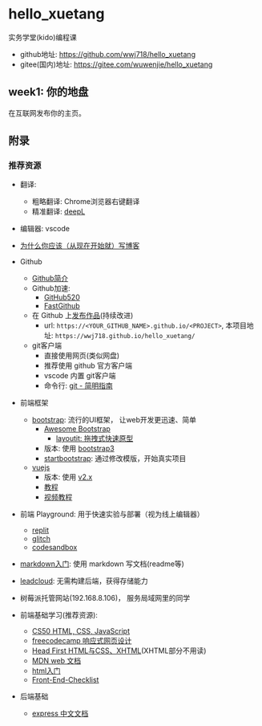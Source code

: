 # hello_xuetang

实务学堂(kido)编程课 

* github地址: https://github.com/wwj718/hello_xuetang
* gitee(国内)地址: https://gitee.com/wuwenjie/hello_xuetang

## week1: 你的地盘

在互联网发布你的主页。



## 附录

### 推荐资源
*  翻译: 
    *   粗略翻译: Chrome浏览器右键翻译
    *   精准翻译: [deepL](https://www.deepl.com/)
*  编辑器: vscode
*  [为什么你应该（从现在开始就）写博客](http://mindhacks.cn/2009/02/15/why-you-should-start-blogging-now/)
*  Github
   *  [Github简介](https://www.zhihu.com/question/20070065/answer/79557687)
   *  Github加速:
      * [GitHub520](https://github.com/521xueweihan/GitHub520)
      * [FastGithub](https://github.com/dotnetcore/FastGithub)
   *  在 Github 上[发布作品](./publish.md)(持续改进)
      *  url: `https://<YOUR_GITHUB_NAME>.github.io/<PROJECT>`, 本项目地址: `https://wwj718.github.io/hello_xuetang/`
   *  git客户端
      *  直接使用网页(类似网盘)
      *  推荐使用 github 官方客户端
      *  vscode 内置 git客户端
      *  命令行: [git - 简明指南](https://rogerdudler.github.io/git-guide/index.zh.html)
      
*  前端框架
   *  [bootstrap](http://bootcss.com/): 流行的UI框架， 让web开发更迅速、简单
      *  [Awesome Bootstrap](https://github.com/therebelrobot/awesome-bootstrap)
         *    [layoutit: 拖拽式快速原型](https://www.layoutit.com/cn)
      *  版本: 使用 [bootstrap3](https://v3.bootcss.com/)
      *  [startbootstrap](https://startbootstrap.com/): 通过修改模版，开始真实项目
   *  [vuejs](https://cn.vuejs.org/)
      *  版本: 使用 [v2.x](https://cn.vuejs.org/)
      *  [教程](https://cn.vuejs.org/v2/guide/)
      *  [视频教程](https://learning.dcloud.io/#/)
*  前端 Playground: 用于快速实验与部署（视为线上编辑器）
   *  [replit](https://replit.com/)
   *  [glitch](https://glitch.com/)
   *  [codesandbox](https://codesandbox.io/)
*  [markdown入门](https://www.markdown.xyz/): 使用 markdown 写文档(readme等)
*  [leadcloud](https://www.leancloud.cn/): 无需构建后端，获得存储能力
*  树莓派托管网站(192.168.8.106)， 服务局域网里的同学
*  前端基础学习(推荐资源):
   *  [CS50 HTML, CSS, JavaScript](https://www.bilibili.com/video/BV1Ly4y1E7UY/)
   *  [freecodecamp 响应式网页设计](https://chinese.freecodecamp.org/learn/responsive-web-design/)
   *  [Head First HTML与CSS、XHTML](https://book.douban.com/subject/3040870/)(XHTML部分不用读)
   *  [MDN web 文档](https://developer.mozilla.org/zh-CN/docs/learn)
   *  [html入门](https://www.w3school.com.cn/html/index.asp)
   *  [Front-End-Checklist](https://github.com/JohnsenZhou/Front-End-Checklist)
*  后端基础
   *  [express 中文文档](https://www.expressjs.com.cn/) 
